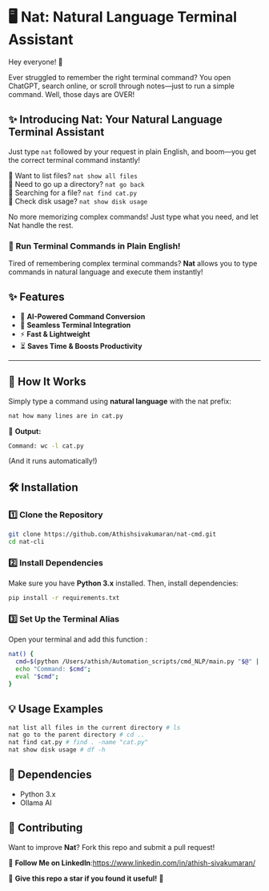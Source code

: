 # 🖥️ Nat: Natural Language Terminal Assistant

Hey everyone! 👋

Ever struggled to remember the right terminal command? You open ChatGPT, search online, or scroll through notes—just to run a simple command. Well, those days are OVER!

## ✨ Introducing Nat: Your Natural Language Terminal Assistant

Just type `nat` followed by your request in plain English, and boom—you get the correct terminal command instantly!

🔹 Want to list files? `nat show all files`  
🔹 Need to go up a directory? `nat go back`  
🔹 Searching for a file? `nat find cat.py`  
🔹 Check disk usage? `nat show disk usage`

No more memorizing complex commands! Just type what you need, and let Nat handle the rest.

### 🚀 Run Terminal Commands in Plain English!

Tired of remembering complex terminal commands? **Nat** allows you to type commands in natural language and execute them instantly!

## ✨ Features

- 🧠 **AI-Powered Command Conversion**
- 🔄 **Seamless Terminal Integration**
- ⚡ **Fast & Lightweight**
- ⏳ **Saves Time & Boosts Productivity**

---

## 📌 How It Works

Simply type a command using **natural language** with the nat prefix:

```bash
nat how many lines are in cat.py
```

🔹 **Output:**

```bash
Command: wc -l cat.py
```
(And it runs automatically!)

## 🛠️ Installation

### 1️⃣ Clone the Repository

```bash
git clone https://github.com/Athishsivakumaran/nat-cmd.git
cd nat-cli
```

### 2️⃣ Install Dependencies

Make sure you have **Python 3.x** installed. Then, install dependencies:

```bash
pip install -r requirements.txt
```

### 3️⃣ Set Up the Terminal Alias

Open your terminal and add this function :

```bash
nat() {
  cmd=$(python /Users/athish/Automation_scripts/cmd_NLP/main.py "$@" | tail -n 1);
  echo "Command: $cmd";
  eval "$cmd";
}
```

## 💡 Usage Examples

```bash
nat list all files in the current directory # ls
nat go to the parent directory # cd ..
nat find cat.py # find . -name "cat.py"
nat show disk usage # df -h
```

## 🔗 Dependencies

* Python 3.x
* Ollama AI



## 🤝 Contributing

Want to improve **Nat**? Fork this repo and submit a pull request!

🔗 **Follow Me on LinkedIn**:https://www.linkedin.com/in/athish-sivakumaran/

🌟 **Give this repo a star if you found it useful!** 🚀
